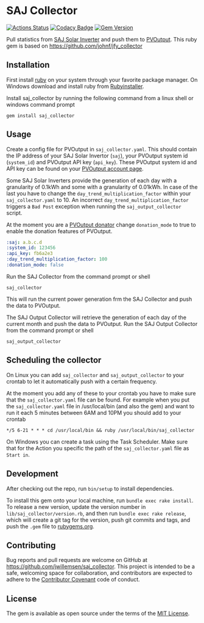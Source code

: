 # SAJ Collector

[![Actions Status](https://github.com/jwillemsen/saj_collector/workflows/ruby/badge.svg)](https://github.com/jwillemsen/saj_collector/actions)
[![Codacy Badge](https://api.codacy.com/project/badge/Grade/fdb313b9a4b24614867b91e45a5505f9)](https://www.codacy.com/app/jwillemsen/saj_collector?utm_source=github.com&utm_medium=referral&utm_content=jwillemsen/saj_collector&utm_campaign=badger)
[![Gem Version](https://badge.fury.io/rb/saj_collector.svg)](https://rubygems.org/gems/saj_collector)

Pull statistics from [SAJ Solar Inverter](https://www.saj-electric.com/) and push them to [PVOutput](https://pvoutput.org/). This
ruby gem is based on https://github.com/johnf/jfy_collector

## Installation

First install [ruby](https://www.ruby-lang.org) on your system through your favorite package manager. On Windows download and install ruby from [Rubyinstaller](http://www.rubyinstaller.org).

Install saj_collector by running the following command from a linux shell or windows command prompt

    gem install saj_collector

## Usage

Create a config file for PVOutput in ```saj_collector.yaml```.
This should contain the IP address of your SAJ Solar Invertor (```saj```), your
PVOutput system id (```system_id```) and PVOutput API key (```api_key```). These PVOutput
system id and API key can be found on your
[PVOutput account page](https://pvoutput.org/account.jsp).

Some SAJ Solar Inverters provide the generation of each day with a granularity of 0.1kWh and some with
a granularity of 0.01kWh. In case of the last you have to change the ```day_trend_multiplication_factor```
within your ```saj_collector.yaml``` to 10. An incorrect ```day_trend_multiplication_factor``` triggers
a `Bad Post` exception when running the `saj_output_collector` script.

At the moment you are a [PVOutput donator](https://pvoutput.org/donate.jsp) change ```donation_mode``` to
true to enable the donation features of PVOutput.

``` yaml
:saj: a.b.c.d
:system_id: 123456
:api_key: fb6a2e3
:day_trend_multiplication_factor: 100
:donation_mode: false
```

Run the SAJ Collector from the command prompt or shell

    saj_collector

This will run the current power generation frm the SAJ Collector and push the
data to PVOutput.

The SAJ Output Collector will retrieve the generation of each day of the current month and
push the data to PVOutput. Run the SAJ Output Collector from the command prompt or shell

    saj_output_collector

## Scheduling the collector

On Linux you can add ``saj_collector`` and ``saj_output_collector`` to your crontab to let it automatically push with
a certain frequency.

At the moment you add any of these to your crontab you have to make sure
that the ``saj_collector.yaml`` file can be found. For example when you put the ``saj_collector.yaml`` file
in /usr/local/bin (and also the gem) and want to run it each 5 minutes between 6AM and 10PM you should
add to your crontab

    */5 6-21 * * * cd /usr/local/bin && ruby /usr/local/bin/saj_collector

On Windows you can create a task using the Task Scheduler. Make sure that for the Action you specific the path
of the ``saj_collector.yaml`` file as ``Start in``.

## Development

After checking out the repo, run `bin/setup` to install dependencies.

To install this gem onto your local machine, run `bundle exec rake install`. To
release a new version, update the version number
in `lib/saj_collector/version.rb`, and then run `bundle exec rake release`, which
will create a git tag for the version, push git commits and tags,
and push the `.gem` file to [rubygems.org](https://rubygems.org).

## Contributing

Bug reports and pull requests are welcome on GitHub at https://github.com/jwillemsen/saj_collector.
This project is intended to be a safe, welcoming space for
collaboration, and contributors are expected to adhere
to the [Contributor Covenant](http://contributor-covenant.org) code of conduct.

## License

The gem is available as open source under the terms
of the [MIT License](http://opensource.org/licenses/MIT).

